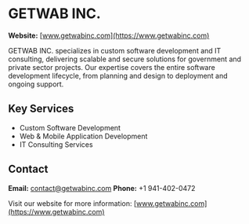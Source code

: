 # GETWAB INC.

**Website:** [www.getwabinc.com](https://www.getwabinc.com)

GETWAB INC. specializes in custom software development and IT consulting, delivering scalable and secure solutions for government and private sector projects. Our expertise covers the entire software development lifecycle, from planning and design to deployment and ongoing support.

## Key Services
- Custom Software Development
- Web & Mobile Application Development
- IT Consulting Services

## Contact
**Email:** contact@getwabinc.com
**Phone:** +1 941-402-0472

Visit our website for more information: [www.getwabinc.com](https://www.getwabinc.com)
